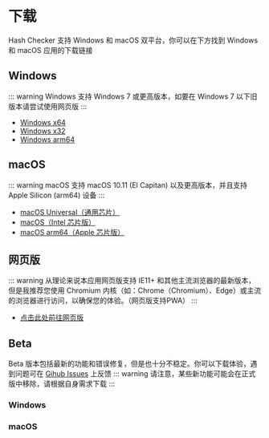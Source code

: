 # 下载
Hash Checker 支持 Windows 和 macOS 双平台，你可以在下方找到 Windows 和 macOS 应用的下载链接

## Windows <Badge type="tip" text="1.0.5" />
::: warning
Windows 支持 Windows 7 或更高版本，如要在 Windows 7 以下旧版本请尝试使用网页版
:::
- [Windows x64](https://github.com/Super12138/Hash-Checker/releases/download/1.0.5/Hash.Checker.Setup.1.0.5-x64.exe)
- [Windows x32](https://github.com/Super12138/Hash-Checker/releases/download/1.0.5/Hash.Checker.Setup.1.0.5.exe)
- [Windows arm64](https://github.com/Super12138/Hash-Checker/releases/download/1.0.5/Hash.Checker.Setup.1.0.5-arm64.exe)

## macOS <Badge type="tip" text="1.0.5" />
::: warning
macOS 支持 macOS 10.11 (El Capitan) 以及更高版本，并且支持 Apple Silicon (arm64) 设备
:::
- [macOS Universal（通用芯片）](https://github.com/Super12138/Hash-Checker/releases/download/1.0.5/Hash.Checker-1.0.5-universal.dmg)
- [macOS（Intel 芯片版）](https://github.com/Super12138/Hash-Checker/releases/download/1.0.5/Hash.Checker-1.0.5.dmg)
- [macOS arm64（Apple 芯片版）](https://github.com/Super12138/Hash-Checker/releases/download/1.0.5/Hash.Checker-1.0.5-arm64.dmg)

## 网页版 <Badge type="tip" text="1.0.6" />
::: warning
从理论来说本应用网页版支持 IE11+ 和其他主流浏览器的最新版本，但是我推荐您使用 Chromium 内核（如：Chrome（Chromium）、Edge）或主流的浏览器进行访问，以确保您的体验。（网页版支持PWA）
:::
- [点击此处前往网页版](https://super12138.github.io/Hash-Checker/)

## Beta <Badge type="warning" text="目前没有Beta版本" />
Beta 版本包括最新的功能和错误修复，但是也十分不稳定。你可以下载体验，遇到问题可在 [Gihub Issues](https://github.com/Super12138/Hash-Checker/issues) 上反馈
::: warning
请注意，某些新功能可能会在正式版中移除，请根据自身需求下载
:::

### Windows

### macOS